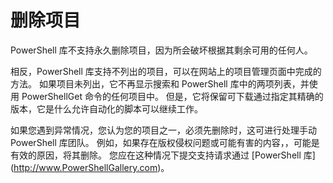 # 删除项目

PowerShell 库不支持永久删除项目，因为所会破坏根据其剩余可用的任何人。

相反，PowerShell 库支持不列出的项目，可以在网站上的项目管理页面中完成的方法。 如果项目未列出，它不再显示搜索和 PowerShell 库中的两项列表，并使用 PowerShellGet 命令的任何项目中。 但是，它将保留可下载通过指定其精确的版本，它是什么允许自动化的脚本可以继续工作。

如果您遇到异常情况，您认为您的项目之一，必须先删除时，这可进行处理手动 PowerShell 库团队。 例如，如果存在版权侵权问题或可能有害的内容，，可能是有效的原因，将其删除。 您应在这种情况下提交支持请求通过 [PowerShell 库] (http://www.PowerShellGallery.com)。